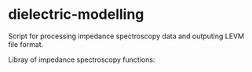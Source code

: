 # dielectric-modelling

Script for processing impedance spectroscopy data and outputing LEVM file format.

Libray of impedance spectroscopy functions:
